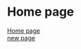 <!DOCTYPE html>
<html lang="en">
  <head>
    <meta charset="UTF-8">
    <title>my website</title>
  </head>
  
  <body>
    <h1>Home page</h1>
    <a href="index.html">Home page </a><br>
    <a href="newpage.html">new page </a>
  </body>
</html>
